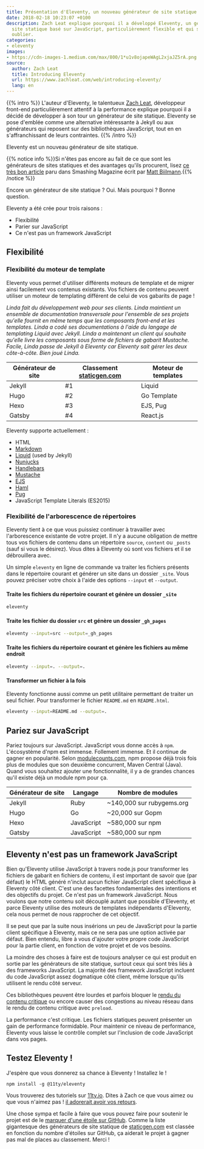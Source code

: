 ```yaml
---
title: Présentation d'Eleventy, un nouveau générateur de site statique
date: 2018-02-18 10:23:07 +0100
description: Zach Leat explique pourquoi il a développé Eleventy, un générateur de
  site statique basé sur JavaScript, particulièrement flexible et qui sait se faire
  oublier.
categories:
- eleventy
images:
- https://cdn-images-1.medium.com/max/800/1*u1v8ojapeWAgL2xjaJZ5rA.png
source:
  author: Zach Leat
  title: Introducing Eleventy
  url: https://www.zachleat.com/web/introducing-eleventy/
  lang: en
---
```

{{% intro %}}
L'auteur d'Eleventy, le talentueux [Zach Leat](https://twitter.com/zachleat), développeur front-end particulièrement attentif à la performance explique pourquoi il a décidé de développer à son tour un générateur de site statique. Eleventy se pose d'emblée comme une alternative intéressante à Jekyll ou aux générateurs qui reposent sur des bibliothèques JavaScript, tout en en s'affranchissant de leurs contraintes.
{{% /intro %}}

Eleventy est un nouveau générateur de site statique.

{{% notice info %}}Si n'êtes pas encore au fait de ce que sont les générateurs de sites statiques et des avantages qu'ils procurent, lisez [ce très bon article](https://www.smashingmagazine.com/2015/11/modern-static-website-generators-next-big-thing/) paru dans Smashing Magazine écrit par [Matt Biilmann](https://twitter.com/biilmann).{{% /notice %}}

Encore un générateur de site statique ? Oui. Mais pourquoi ? Bonne question.

Eleventy a été crée pour trois raisons :

* Flexibilité
* Parier sur JavaScript
* Ce n'est pas un framework JavaScript

## Flexibilité

### Flexibilité du moteur de template

Eleventy vous permet d'utiliser différents moteurs de template et de migrer ainsi facilement vos contenus existants. Vos fichiers de contenu peuvent utiliser un moteur de templating différent de celui de vos gabarits de page !

_Linda fait du développement web pour ses clients. Linda maintient un ensemble de documentation transversale pour l'ensemble de ses projets qu'elle fournit en même temps que les composants front-end et les templates. Linda a codé ses documentations à l'aide du langage de templating Liquid avec Jekyll. Linda a maintenant un client qui souhaite qu'elle livre les composants sous forme de fichiers de gabarit Mustache. Facile, Linda passe de Jekyll à Eleventy car Eleventy sait gérer les deux côte-à-côte. Bien joué Linda._

| Générateur de site | Classement [staticgen.com](https://www.staticgen.com/)  | Moteur de templates |
| --- | --- | --- |
| Jekyll | #1 | Liquid |
| Hugo | #2 | Go Template |
| Hexo | #3 | EJS, Pug |
| Gatsby | #4 | React.js |


Eleventy supporte actuellement :

* HTML
* [Markdown](https://github.com/markdown-it/markdown-it)
* [Liquid](https://www.npmjs.com/package/liquidjs) (used by Jekyll)
* [Nunjucks](https://mozilla.github.io/nunjucks/)
* [Handlebars](https://github.com/wycats/handlebars.js)
* [Mustache](https://github.com/janl/mustache.js/)
* [EJS](https://www.npmjs.com/package/ejs)
* [Haml](https://github.com/tj/haml.js)
* [Pug](https://github.com/pugjs/pug)
* JavaScript Template Literals (ES2015)

### Flexibilité de l'arborescence de répertoires

Eleventy tient à ce que vous puissiez continuer à travailler avec l'arborescence existante de votre projet. Il n'y a aucune obligation de mettre tous vos fichiers de contenu dans un répertoire `source`, `content` ou `_posts` (sauf si vous le désirez). Vous dites à Eleventy où sont vos fichiers et il se débrouillera avec.

Un simple `eleventy` en ligne de commande va traiter les fichiers présents dans le répertoire courant et générer un site dans un dossier `_site`. Vous pouvez préciser votre choix à l'aide des options `--input` et `--output`.

#### Traite les fichiers du répertoire courant et génère un dossier `_site`

```sh
eleventy
```

#### Traite les fichier du dossier `src` et génère un dossier `_gh_pages`

```sh
eleventy --input=src --output=_gh_pages
```

#### Traite les fichiers du répertoire courant et génère les fichiers au même endroit

```sh
eleventy --input=. --output=.
```

#### Transformer un fichier à la fois

Eleventy fonctionne aussi comme un petit utilitaire permettant de traiter un seul fichier. Pour transformer le fichier `README.md` en `README.html`.

```sh
eleventy --input=README.md --output=.
```

## Pariez sur JavaScript

Pariez toujours sur JavaScript. JavaScript vous donne accès à `npm`. L'écosystème d'npm est immense. Follement immense. Et il continue de gagner en popularité. Selon [modulecounts.com](http://www.modulecounts.com/), npm propose déjà trois fois plus de modules que son deuxième concurrent, Maven Central (Java). Quand vous souhaitez ajouter une fonctionnalité, il y a de grandes chances qu'il existe déjà un module npm pour ça.

| Générateur de site | Langage | Nombre de modules |
| --- | --- | --- |
| Jekyll | Ruby | ~140,000 sur rubygems.org |
| Hugo | Go | ~20,000 sur Gopm |
| Hexo | JavaScript | ~580,000 sur npm |
| Gatsby | JavaScript | ~580,000 sur npm |

## Eleventy n'est pas un framework JavaScript

Bien qu'Eleventy utilise JavaScript à travers node.js pour transformer les fichiers de gabarit en fichiers de contenu, il est important de savoir que (par défaut) le HTML généré n'inclut aucun fichier JavaScript client spécifique à Eleventy côté client. C'est une des facettes fondamentales des intentions et des objectifs du projet. Ce n'est pas un framework JavaScript. Nous voulons que notre contenu soit découplé autant que possible d'Eleventy, et parce Eleventy utilise des moteurs de templates indépendants d'Eleventy, cela nous permet de nous rapprocher de cet objectif.

Il se peut que par la suite nous insérions un peu de JavaScript pour la partie client spécifique à Eleventy, mais ce ne sera pas une option activée par défaut. Bien entendu, libre à vous d'ajouter votre propre code JavaScript pour la partie client, en fonction de votre projet et de vos besoins.

La moindre des choses à faire est de toujours analyser ce qui est produit en sortie par les générateurs de site statique, surtout ceux qui sont très liés à des frameworks JavaScript. La majorité des framework JavaScript incluent du code JavaScript assez dogmatique côté client, même lorsque qu'ils utilisent le rendu côté serveur.

Ces bibliothèques peuvent être lourdes et parfois bloquer le [rendu du contenu critique](https://developers.google.com/web/fundamentals/performance/critical-rendering-path/) ou encore causer des congestions au niveau réseau dans le rendu de contenu critique avec `preload`.

La performance c'est critique. Les fichiers statiques peuvent présenter un gain de performance formidable. Pour maintenir ce niveau de performance, Eleventy vous laisse le contrôle complet sur l'inclusion de code JavaScript dans vos pages.

## Testez Eleventy !

J'espère que vous donnerez sa chance à Eleventy ! Installez le !

```
npm install -g @11ty/eleventy
```

Vous trouverez des tutoriels sur [11ty.io](https://www.11ty.io/). Dites à Zach ce que vous aimez ou que vous n'aimez pas ! [il adorerait avoir vos retours](https://twitter.com/zachleat).

Une chose sympa et facile à faire que vous pouvez faire pour soutenir le projet est de le [marquer d'une étoile sur GitHub](https://github.com/11ty/eleventy).
Comme la liste gigantesque des générateurs de site statique de [staticgen.com](https://www.staticgen.com/) est classée en fonction du nombre d'étoiles sur GitHub, ça aiderait le projet à gagner pas mal de places au classement. Merci !
